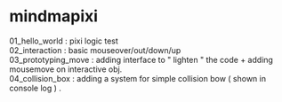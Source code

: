 mindmapixi
==========

01_hello_world : pixi logic test <br>
02_interaction : basic mouseover/out/down/up <br>
03_prototyping_move : adding interface to " lighten " the code + adding mousemove on interactive obj. <br>
04_collision_box : adding a system for simple collision bow ( shown in console log ) .
